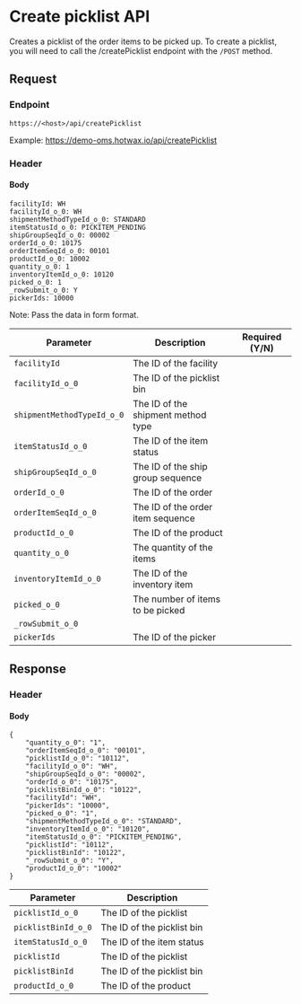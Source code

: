 # Create picklist API

Creates a picklist of the order items to be picked up. To create a picklist, you will need to call the /createPicklist endpoint with the `/POST` method. 

## Request

### Endpoint

`https://<host>/api/createPicklist`

Example: https://demo-oms.hotwax.io/api/createPicklist

### Header

#### Body

```
facilityId: WH
facilityId_o_0: WH
shipmentMethodTypeId_o_0: STANDARD
itemStatusId_o_0: PICKITEM_PENDING
shipGroupSeqId_o_0: 00002
orderId_o_0: 10175
orderItemSeqId_o_0: 00101
productId_o_0: 10002
quantity_o_0: 1
inventoryItemId_o_0: 10120
picked_o_0: 1
_rowSubmit_o_0: Y
pickerIds: 10000
```

Note: Pass the data in form format. 

| Parameter        | Description                                               | Required (Y/N) |
|------------------|-----------------------------------------------------------|----------------|
| `facilityId`        | The ID of the facility                         |            |
| `facilityId_o_0`        | The ID of the picklist bin                          |            |
| `shipmentMethodTypeId_o_0`        | The ID of the shipment method type                      |            |
| `itemStatusId_o_0`        | The ID of the item status                  |            |
| `shipGroupSeqId_o_0`        | The ID of the ship group sequence                          |            |
| `orderId_o_0`        | The ID of the order             |            |
| `orderItemSeqId_o_0`        | The ID of the order item sequence                          |            |
| `productId_o_0`        | The ID of the product                     |            |
| `quantity_o_0`        | The quantity of the items                      |            |
| `inventoryItemId_o_0`        | The ID of the inventory item                         |            |
| `picked_o_0`        | The number of items to be picked                        |            |
| `_rowSubmit_o_0`        |                       |            |
| `pickerIds`        | The ID of the picker                          |            |


## Response

### Header

#### Body

```
{
    "quantity_o_0": "1",
    "orderItemSeqId_o_0": "00101",
    "picklistId_o_0": "10112",
    "facilityId_o_0": "WH",
    "shipGroupSeqId_o_0": "00002",
    "orderId_o_0": "10175",
    "picklistBinId_o_0": "10122",
    "facilityId": "WH",
    "pickerIds": "10000",
    "picked_o_0": "1",
    "shipmentMethodTypeId_o_0": "STANDARD",
    "inventoryItemId_o_0": "10120",
    "itemStatusId_o_0": "PICKITEM_PENDING",
    "picklistId": "10112",
    "picklistBinId": "10122",
    "_rowSubmit_o_0": "Y",
    "productId_o_0": "10002"
}

```

| Parameter                | Description                                                  |
|--------------------------|--------------------------------------------------------------|
| `picklistId_o_0` | The ID of the picklist                       |
| `picklistBinId_o_0`        | The ID of the picklist bin                      |
| `itemStatusId_o_0`        | The ID of the item status                        |
| `picklistId`   | The ID of the picklist               |
| `picklistBinId` | The ID of the picklist bin                        |
| `productId_o_0`        | The ID of the product                      |
